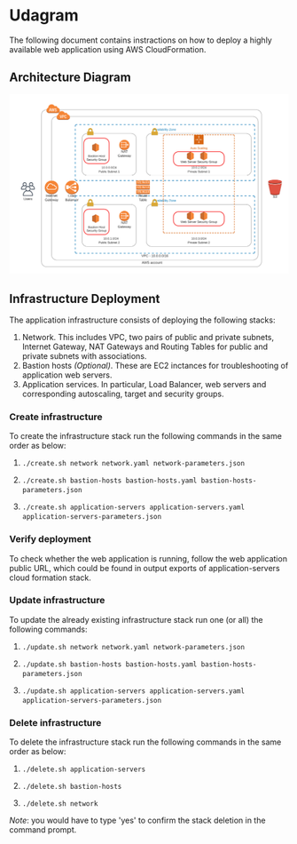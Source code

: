 # Udagram
The following document contains instractions on how to deploy a highly available web application using AWS CloudFormation.

## Architecture Diagram

![Diagram](architecture-diagram.png)

## Infrastructure Deployment

The application infrastructure consists of deploying the following stacks:
1. Network. This includes VPC, two pairs of public and private subnets, Internet Gateway, NAT Gateways and Routing Tables for public and private subnets with associations.
2. Bastion hosts _(Optional)_. These are EC2 inctances for troubleshooting of application web servers.
3. Application services. In particular, Load Balancer, web servers and corresponding autoscaling, target and security groups.

### Create infrastructure

To create the infrastructure stack run the following commands in the same order as below:

1. `./create.sh network network.yaml network-parameters.json`                                    

2. `./create.sh bastion-hosts bastion-hosts.yaml bastion-hosts-parameters.json` 

3. `./create.sh application-servers application-servers.yaml application-servers-parameters.json`  

### Verify deployment

To check whether the web application is running, follow the web application public URL, which could be found in output exports of application-servers cloud formation stack.

### Update infrastructure

To update the already existing infrastructure stack run one (or all) the following commands:

1. `./update.sh network network.yaml network-parameters.json`                                    

2. `./update.sh bastion-hosts bastion-hosts.yaml bastion-hosts-parameters.json`    

3. `./update.sh application-servers application-servers.yaml application-servers-parameters.json`  

### Delete infrastructure

To delete the infrastructure stack run the following commands in the same order as below:

1. `./delete.sh application-servers`  

2. `./delete.sh bastion-hosts`  

3. `./delete.sh network`  

_Note_: you would have to type 'yes' to confirm the stack deletion in the command prompt.